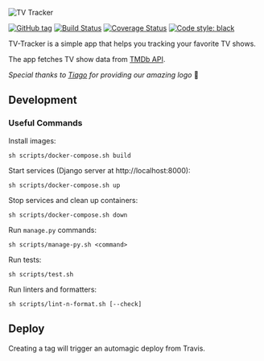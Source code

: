 ![TV Tracker](https://raw.githubusercontent.com/olivertso/tv-tracker/master/project/core/static/core/img/logo.png)

[![GitHub tag](https://img.shields.io/github/tag/olivertso/tv-tracker.svg)](https://github.com/olivertso/tv-tracker)
[![Build Status](https://travis-ci.org/olivertso/tv-tracker.svg?branch=master)](https://travis-ci.org/olivertso/tv-tracker)
[![Coverage Status](https://coveralls.io/repos/github/olivertso/tv-tracker/badge.svg?branch=master)](https://coveralls.io/github/olivertso/tv-tracker?branch=master)
[![Code style: black](https://img.shields.io/badge/code%20style-black-000000.svg)](https://github.com/ambv/black)

TV-Tracker is a simple app that helps you tracking your favorite TV shows.

The app fetches TV show data from [TMDb API][tmdb-api].

*Special thanks to [Tiago](https://github.com/tmazza) for providing our amazing logo* 🍺

## Development

### Useful Commands

Install images:
```
sh scripts/docker-compose.sh build
```

Start services (Django server at http://localhost:8000):
```
sh scripts/docker-compose.sh up
```

Stop services and clean up containers:
```
sh scripts/docker-compose.sh down
```

Run `manage.py` commands:
```
sh scripts/manage-py.sh <command>
```

Run tests:
```
sh scripts/test.sh
```

Run linters and formatters:
```
sh scripts/lint-n-format.sh [--check]
```

## Deploy

Creating a tag will trigger an automagic deploy from Travis.

[tmdb-api]: https://developers.themoviedb.org/3
